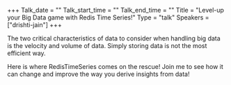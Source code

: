 +++
Talk_date = ""
Talk_start_time = ""
Talk_end_time = ""
Title = "Level-up your Big Data game with Redis Time Series!"
Type = "talk"
Speakers = ["drishti-jain"]
+++

The two critical characteristics of data to consider when handling big data is the velocity and volume of data. Simply storing data is not the most efficient way.

Here is where RedisTimeSeries comes on the rescue!  Join me to see how it can change and improve the way you derive insights from data! 
       